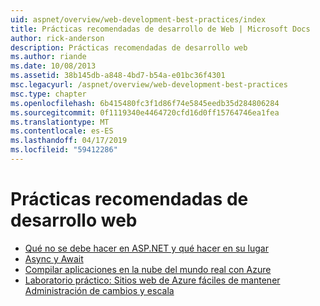 ```yaml
---
uid: aspnet/overview/web-development-best-practices/index
title: Prácticas recomendadas de desarrollo de Web | Microsoft Docs
author: rick-anderson
description: Prácticas recomendadas de desarrollo web
ms.author: riande
ms.date: 10/08/2013
ms.assetid: 38b145db-a848-4bd7-b54a-e01bc36f4301
msc.legacyurl: /aspnet/overview/web-development-best-practices
msc.type: chapter
ms.openlocfilehash: 6b415480fc3f1d86f74e5845eedb35d284806284
ms.sourcegitcommit: 0f1119340e4464720cfd16d0ff15764746ea1fea
ms.translationtype: MT
ms.contentlocale: es-ES
ms.lasthandoff: 04/17/2019
ms.locfileid: "59412286"
---
```

# <a name="web-development-best-practices"></a>Prácticas recomendadas de desarrollo web


- [Qué no se debe hacer en ASP.NET y qué hacer en su lugar](what-not-to-do-in-aspnet-and-what-to-do-instead.md)
- [Async y Await](async-and-await.md)
- [Compilar aplicaciones en la nube del mundo real con Azure](../developing-apps-with-windows-azure/building-real-world-cloud-apps-with-windows-azure/index.md)
- [Laboratorio práctico: Sitios web de Azure fáciles de mantener Administración de cambios y escala](../developing-apps-with-windows-azure/maintainable-azure-websites-managing-change-and-scale.md)
